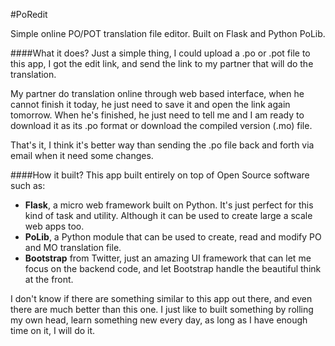 #PoRedit

Simple online PO/POT translation file editor. Built on Flask and Python PoLib.

####What it does?
Just a simple thing, I could upload a .po or .pot file to this app, I got the edit link, and send the link to my partner that will do the translation.

My partner do translation online through web based interface, when he cannot finish it today, he just need to save it and open the link again tomorrow. When he's finished, he just need to tell me and I am ready to download it as its .po format or download the compiled version (.mo) file.

That's it, I think it's better way than sending the .po file back and forth via email when it need some changes.

####How it built?
This app built entirely on top of Open Source software such as:

- **Flask**, a micro web framework built on Python. It's just perfect for this kind of task and utility. Although it can be used to create large a scale web apps too.
- **PoLib**, a Python module that can be used to create, read and modify PO and MO translation file.
- **Bootstrap** from Twitter, just an amazing UI framework that can let me focus on the backend code, and let Bootstrap handle the beautiful think at the front.

I don't know if there are something similar to this app out there, and even there are much better than this one. I just like to built something by rolling my own head, learn something new every day, as long as I have enough time on it, I will do it.
